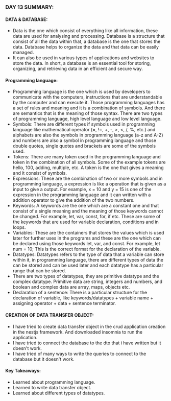 ### DAY 13 SUMMARY:
#### DATA & DATABASE:
- Data is the one which consist of everything like all information, these data are used for analysing and processing. Database is a structure that consist of all the data within that, a database is the one that stores the data. Database helps to organize the data and that data can be easily managed.
- It can also be used in various types of applications and websites to store the data. In short, a database is an essential tool for storing, organizing, and retrieving data in an efficient and secure way.

#### Programming language:
- Programming language is the one which is used by developers to communicate with the computers, instructions that are understandable by the computer and can execute it. Those programming languages has a set of rules and meaning and it is a combination of symbols. And there are semantics that is the meaning of those syntax. There are two types of programming language, high level language and low level language.
- Symbols: There are different types if symbols used in programming language like mathematical operator (=, !=, +, -, >, <, /, %, etc.) and alphabets are also the symbols in programming language (a-z and A-Z) and numbers are also a symbol in programming language and those double quotes, single quotes and brackets are some of the symbols used.
- Tokens: There are many token used in the programming language and token in the combination of all symbols. Some of the example tokens are hello, 100, adding, multiple, etc. A token is the one that gives a meaning and it consist of symbols.
- Expressions: These are the combination of two or more symbols and in programming language, a expression is like a operation that is given as a input to give a output. For example, x = 10 and y = 15 is one of the expression in the programming language and it can written with a addition operator to give the addition of the two numbers.
- Keywords: A keywords are the one which are a constant one and that consist of a single meaning and the meaning of those keywords cannot be changed. For example, let, var, const, for, if etc. These are some of the keywords that are used for variable declaration, conditions and in loops.
- Variables: These are the containers that stores the values which is used later for further uses in the programs and these are the one which can be declared using those keywords let, var, and const. For example, let num = 10; This is the correct format for the declaration of the variable.
- Datatypes: Datatypes refers to the type of data that a variable can store within it, in programming language, there are different types of data the can be stored and can be used later and each datatype has a particular range that can be stored.
- There are two types of datatypes, they are primitive datatype and the complex datatype. Primitive data are string, integers and numbers, and boolean and complex data are array, maps, objects etc.
- Declaration of a sentence: There is a particular structure for the declaration of variable, like keywords/datatypes + variable name + assigning operator + data + sentence terminator.

#### CREATION OF DATA TRANSFER OBJECT:
- I have tried to create data transfer object in the crud application creation in the nestjs framework. And downloaded insomnia to run the application. 
- I have tried to connect the database to the dto that i have written but it doesn't work.
- I have tried of many ways to write the queries to connect to the database but it doesn't work.

#### Key Takeaways:
- Learned about programming language. 
- Learned to write data transfer object.
- Learned about different types of datatypes.
